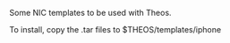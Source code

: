 Some NIC templates to be used with Theos.

To install, copy the .tar files to $THEOS/templates/iphone
